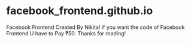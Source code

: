 # facebook_frontend.github.io
Facebook Frontend Created By Nikita!
If you want the code of Facebook Frontend U have to Pay ₹50.
Thanks for reading!
